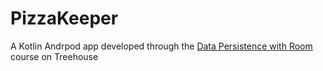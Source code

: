 # PizzaKeeper
A Kotlin Andrpod app developed through the [Data Persistence with Room](https://teamtreehouse.com/library/data-persistence-with-room) course on Treehouse
